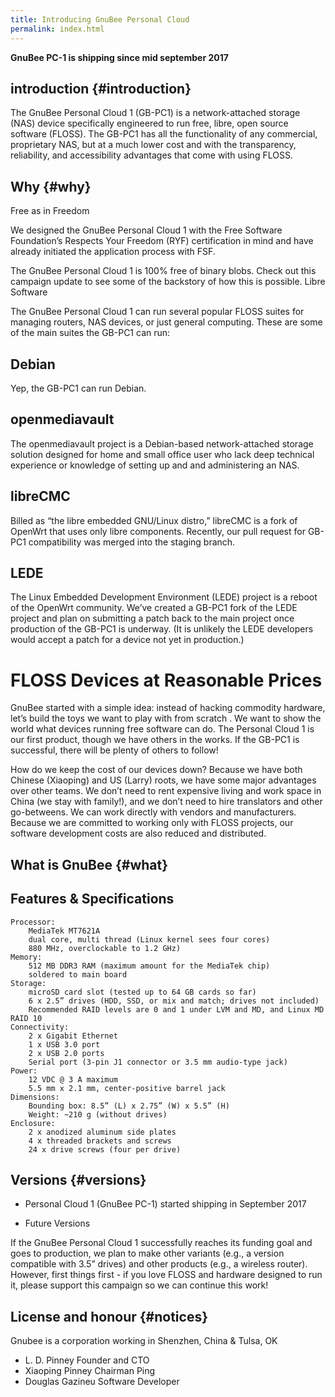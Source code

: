 ```yaml
---
title: Introducing GnuBee Personal Cloud
permalink: index.html
---
```


**GnuBee PC-1 is shipping since mid september 2017**


introduction {#introduction}
----------

The GnuBee Personal Cloud 1 (GB-PC1) is a network-attached storage (NAS) device specifically engineered to run free, libre, open source software (FLOSS). The GB-PC1 has all the functionality of any commercial, proprietary NAS, but at a much lower cost and with the transparency, reliability, and accessibility advantages that come with using FLOSS.

Why {#why}
----------------------------

Free as in Freedom

We designed the GnuBee Personal Cloud 1 with the Free Software Foundation’s Respects Your Freedom (RYF) certification in mind and have already initiated the application process with FSF.

The GnuBee Personal Cloud 1 is 100% free of binary blobs. Check out this campaign update to see some of the backstory of how this is possible.
Libre Software

The GnuBee Personal Cloud 1 can run several popular FLOSS suites for managing routers, NAS devices, or just general computing. These are some of the main suites the GB-PC1 can run:

## Debian

Yep, the GB-PC1 can run Debian.

## openmediavault

The openmediavault project is a Debian-based network-attached storage solution designed for home and small office user who lack deep technical experience or knowledge of setting up and and administering an NAS.

## libreCMC

Billed as “the libre embedded GNU/Linux distro,” libreCMC is a fork of OpenWrt that uses only libre components. Recently, our pull request for GB-PC1 compatibility was merged into the staging branch.
## LEDE

The Linux Embedded Development Environment (LEDE) project is a reboot of the OpenWrt community. We’ve created a GB-PC1 fork of the LEDE project and plan on submitting a patch back to the main project once production of the GB-PC1 is underway. (It is unlikely the LEDE developers would accept a patch for a device not yet in production.)

# FLOSS Devices at Reasonable Prices

GnuBee started with a simple idea: instead of hacking commodity hardware, let’s build the toys we want to play with from scratch . We want to show the world what devices running free software can do. The Personal Cloud 1 is our first product, though we have others in the works. If the GB-PC1 is successful, there will be plenty of others to follow!

How do we keep the cost of our devices down? Because we have both Chinese (Xiaoping) and US (Larry) roots, we have some major advantages over other teams. We don’t need to rent expensive living and work space in China (we stay with family!), and we don’t need to hire translators and other go-betweens. We can work directly with vendors and manufacturers. Because we are committed to working only with FLOSS projects, our software development costs are also reduced and distributed.

What is GnuBee {#what}
--------------

## Features & Specifications

    Processor:
        MediaTek MT7621A
        dual core, multi thread (Linux kernel sees four cores)
        880 MHz, overclockable to 1.2 GHz)
    Memory:
        512 MB DDR3 RAM (maximum amount for the MediaTek chip)
        soldered to main board
    Storage:
        microSD card slot (tested up to 64 GB cards so far)
        6 x 2.5” drives (HDD, SSD, or mix and match; drives not included)
        Recommended RAID levels are 0 and 1 under LVM and MD, and Linux MD RAID 10
    Connectivity:
        2 x Gigabit Ethernet
        1 x USB 3.0 port
        2 x USB 2.0 ports
        Serial port (3-pin J1 connector or 3.5 mm audio-type jack)
    Power:
        12 VDC @ 3 A maximum
        5.5 mm x 2.1 mm, center-positive barrel jack
    Dimensions:
        Bounding box: 8.5” (L) x 2.75” (W) x 5.5” (H)
        Weight: ~210 g (without drives)
    Enclosure:
        2 x anodized aluminum side plates
        4 x threaded brackets and screws
        24 x drive screws (four per drive)


Versions {#versions}
---------

-   Personal Cloud 1 (GnuBee PC-1) started shipping in September 2017

-   Future Versions

If the GnuBee Personal Cloud 1 successfully reaches its funding goal and goes to production, we plan to make other variants (e.g., a version compatible with 3.5” drives) and other products (e.g., a wireless router). However, first things first - if you love FLOSS and hardware designed to run it, please support this campaign so we can continue this work!


License and honour {#notices}
------------------------------

Gnubee is a corporation working in Shenzhen, China & Tulsa, OK

* L. D. Pinney Founder and CTO
* Xiaoping Pinney Chairman Ping
* Douglas Gazineu Software Developer
